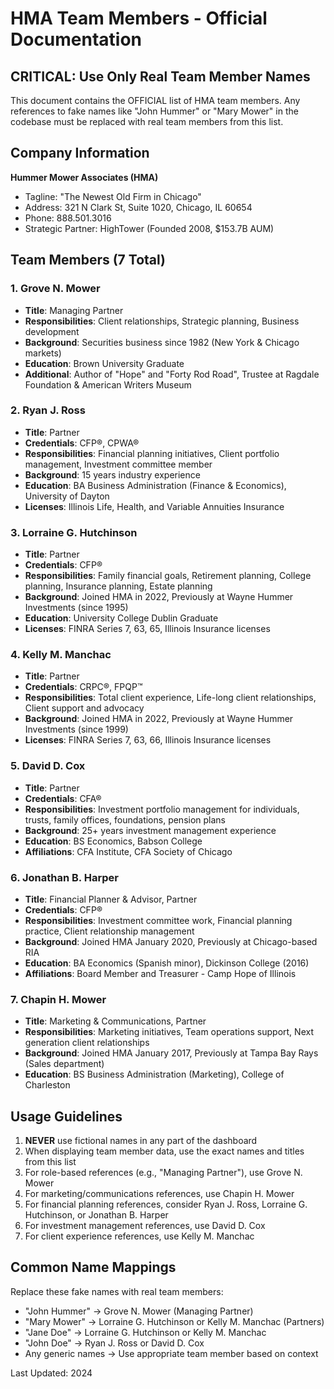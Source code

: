# HMA Team Members - Official Documentation

## CRITICAL: Use Only Real Team Member Names

This document contains the OFFICIAL list of HMA team members. Any references to fake names like "John Hummer" or "Mary Mower" in the codebase must be replaced with real team members from this list.

## Company Information

**Hummer Mower Associates (HMA)**
- Tagline: "The Newest Old Firm in Chicago"
- Address: 321 N Clark St, Suite 1020, Chicago, IL 60654
- Phone: 888.501.3016
- Strategic Partner: HighTower (Founded 2008, $153.7B AUM)

## Team Members (7 Total)

### 1. Grove N. Mower
- **Title**: Managing Partner
- **Responsibilities**: Client relationships, Strategic planning, Business development
- **Background**: Securities business since 1982 (New York & Chicago markets)
- **Education**: Brown University Graduate
- **Additional**: Author of "Hope" and "Forty Rod Road", Trustee at Ragdale Foundation & American Writers Museum

### 2. Ryan J. Ross
- **Title**: Partner
- **Credentials**: CFP®, CPWA®
- **Responsibilities**: Financial planning initiatives, Client portfolio management, Investment committee member
- **Background**: 15 years industry experience
- **Education**: BA Business Administration (Finance & Economics), University of Dayton
- **Licenses**: Illinois Life, Health, and Variable Annuities Insurance

### 3. Lorraine G. Hutchinson
- **Title**: Partner
- **Credentials**: CFP®
- **Responsibilities**: Family financial goals, Retirement planning, College planning, Insurance planning, Estate planning
- **Background**: Joined HMA in 2022, Previously at Wayne Hummer Investments (since 1995)
- **Education**: University College Dublin Graduate
- **Licenses**: FINRA Series 7, 63, 65, Illinois Insurance licenses

### 4. Kelly M. Manchac
- **Title**: Partner
- **Credentials**: CRPC®, FPQP™
- **Responsibilities**: Total client experience, Life-long client relationships, Client support and advocacy
- **Background**: Joined HMA in 2022, Previously at Wayne Hummer Investments (since 1999)
- **Licenses**: FINRA Series 7, 63, 66, Illinois Insurance licenses

### 5. David D. Cox
- **Title**: Partner
- **Credentials**: CFA®
- **Responsibilities**: Investment portfolio management for individuals, trusts, family offices, foundations, pension plans
- **Background**: 25+ years investment management experience
- **Education**: BS Economics, Babson College
- **Affiliations**: CFA Institute, CFA Society of Chicago

### 6. Jonathan B. Harper
- **Title**: Financial Planner & Advisor, Partner
- **Credentials**: CFP®
- **Responsibilities**: Investment committee work, Financial planning practice, Client relationship management
- **Background**: Joined HMA January 2020, Previously at Chicago-based RIA
- **Education**: BA Economics (Spanish minor), Dickinson College (2016)
- **Affiliations**: Board Member and Treasurer - Camp Hope of Illinois

### 7. Chapin H. Mower
- **Title**: Marketing & Communications, Partner
- **Responsibilities**: Marketing initiatives, Team operations support, Next generation client relationships
- **Background**: Joined HMA January 2017, Previously at Tampa Bay Rays (Sales department)
- **Education**: BS Business Administration (Marketing), College of Charleston

## Usage Guidelines

1. **NEVER** use fictional names in any part of the dashboard
2. When displaying team member data, use the exact names and titles from this list
3. For role-based references (e.g., "Managing Partner"), use Grove N. Mower
4. For marketing/communications references, use Chapin H. Mower
5. For financial planning references, consider Ryan J. Ross, Lorraine G. Hutchinson, or Jonathan B. Harper
6. For investment management references, use David D. Cox
7. For client experience references, use Kelly M. Manchac

## Common Name Mappings

Replace these fake names with real team members:
- "John Hummer" → Grove N. Mower (Managing Partner)
- "Mary Mower" → Lorraine G. Hutchinson or Kelly M. Manchac (Partners)
- "Jane Doe" → Lorraine G. Hutchinson or Kelly M. Manchac
- "John Doe" → Ryan J. Ross or David D. Cox
- Any generic names → Use appropriate team member based on context

Last Updated: 2024